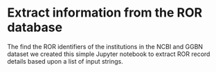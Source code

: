 # Extract information from the ROR database

The find the ROR identifiers of the institutions in the NCBI and GGBN dataset we created this simple Jupyter notebook to extract ROR record details based upon a list of input strings.
